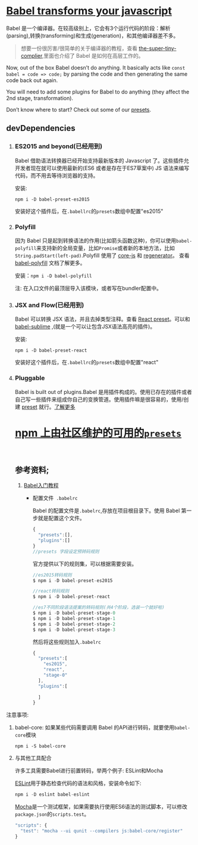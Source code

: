 # [Babel transforms your javascript](https://babeljs.io/)

Babel 是一个编译器。在较高级别上，它会有3个运行代码的阶段：解析(parsing),转换(transforming)和生成(generation)，和其他编译器差不多。

> 想要一份很厉害/很简单的关于编译器的教程，查看 [the-super-tiny-complier](https://github.com/thejameskyle/the-super-tiny-compiler),里面也介绍了 Babel 是如何在高层工作的。

Now, out of the box Babel doesn’t do anything. It basically acts like `const babel = code => code;` by parsing the code and then generating the same code back out again.

You will need to add some plugins for Babel to do anything (they affect the 2nd stage, transformation).

Don’t know where to start? Check out some of our [presets](https://babeljs.io/docs/plugins/#presets).

## devDependencies



1. ### ES2015 and beyond(已经用到)

   Babel 借助语法转换器已经开始支持最新版本的 Javascript 了。这些插件允开发者现在就可以使用最新的(ES6 或者是存在于ES7草案中) JS 语法来编写代码，而不用去等待浏览器的支持。

   安装:

   `npm i -D babel-preset-es2015`

   安装好这个插件后，在`.babellrc`的`presets`数组中配置"es2015"

2. ### Polyfill

   因为 Babel 只是起到转换语法的作用(比如箭头函数这种)，你可以使用`babel-polyfill`来支持新的全局变量，比如`Promise`或者新的本地方法，比如`String.padStart(left-pad)`.Polyfill 使用了 [core-js](https://github.com/zloirock/core-js) 和 [regenerator](https://facebook.github.io/regenerator/)。 查看 [babel-polyfill](https://babeljs.io/docs/usage/polyfill) 文档了解更多。

   安装：`npm i -D babel-polyfill`

   注: 在入口文件的最顶层导入该模块，或者写在bundler配置中。

3. ### JSX and Flow(已经用到)

   Babel 可以转换 JSX 语法，并且去掉类型注释。查看 [React preset](https://babeljs.io/docs/plugins/preset-react/)。可以和 [babel-sublime](https://github.com/babel/babel-sublime) ,(就是一个可以让包含JSX语法高亮的插件)。

   安装:

   `npm i -D babel-preset-react`

   安装好这个插件后，在`.babellrc`的`presets`数组中配置"react"

4. ### Pluggable

   Babel is built out of plugins.Babel 是用插件构成的。使用已存在的插件或者自己写一些插件来组成你自己的变换管道。使用插件嘛是很容易的，使用/创建 [preset](https://babeljs.io/docs/plugins/#presets) 就行。[了解更多](https://babeljs.io/docs/plugins/)

   # [npm 上由社区维护的可用的`presets`](https://www.npmjs.com/search?q=babel-preset)

   ​

   ## 参考资料;

   1. [Babel入门教程](http://www.ruanyifeng.com/blog/2016/01/babel.html)

      * 配置文件` .babelrc`

        Babel 的配置文件是`.babelrc`,存放在项目根目录下。使用 Babel 第一步就是配置这个文件。

        ```javascript
        {
          "presets":[],
          "plugins":[]
        }
        //presets 字段设定预转码规则
        ```

        官方提供以下的规则集，可以根据需要安装。

        ```javascript
        //es2015转码规则
        $ npm i -D babel-preset-es2015

        //react转码规则
        $ npm i -D babel-preset-react

        //es7不同阶段语法提案的转码规则(共4个阶段，选装一个就好啦)
        $ npm i -D babel-preset-stage-0
        $ npm i -D babel-preset-stage-1
        $ npm i -D babel-preset-stage-2
        $ npm i -D babel-preset-stage-3
        ```

        然后将这些规则加入`.babelrc`

        ```javascript
        {
          "presets":[
            "es2015",
            "react",
            "stage-0"
          ],
          "plugins":[
          
          ]
        }
        ```



注意事项:

1. babel-core: 如果某些代码需要调用 Babel 的API进行转码，就要使用`babel-core`模块

   `npm i -S babel-core`

2. 与其他工具配合

   许多工具需要Babel进行前置转码，举两个例子: ESLint和Mocha

   [ESLint](http://eslint.org/)用于静态检查代码的语法和风格，安装命令如下:

   ```javascript
   npm i -D eslint babel-eslint
   ```

   [Mocha](http://www.ruanyifeng.com/blog/2015/12/a-mocha-tutorial-of-examples.html)是一个测试框架，如果需要执行使用ES6语法的测试脚本，可以修改`package.json`的`scripts.test`。

   ```javascript
   "scripts": {
     "test": "mocha --ui qunit --compilers js:babel-core/register"
   }
   ```

   ​